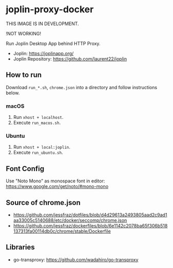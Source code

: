 # joplin-proxy-docker

THIS IMAGE IS IN DEVELOPMENT.

!NOT WORKING!

Run Joplin Desktop App behind HTTP Proxy.

- Joplin: https://joplinapp.org/
- Joplin Repository: https://github.com/laurent22/joplin


## How to run
Download `run_*.sh`, `chrome.json` into a directory and follow instructions below.

### macOS
1. Run `xhost + localhost`.
2. Execute `run_macos.sh`.

### Ubuntu
1. Run `xhost + local:joplin`.
2. Execute `run_ubuntu.sh`.


## Font Config
Use "Noto Mono" as monospace font in editor: https://www.google.com/get/noto/#mono-mono


## Source of chrome.json
- https://github.com/jessfraz/dotfiles/blob/d4d29613a2493805aad2c9ad1aa33005c5140688/etc/docker/seccomp/chrome.json
- https://github.com/jessfraz/dockerfiles/blob/6e1142c2078ba65f306b518137313fa00114db0c/chrome/stable/Dockerfile

## Libraries
- go-transproxy: https://github.com/wadahiro/go-transproxy
